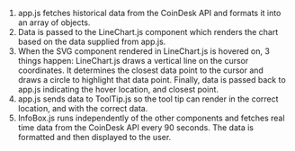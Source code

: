 1. app.js fetches historical data from the CoinDesk API and formats it into an array of objects.
2. Data is passed to the LineChart.js component which renders the chart based on the data supplied from app.js.
3. When the SVG component rendered in LineChart.js is hovered on, 3 things happen: LineChart.js draws a vertical line on the cursor coordinates. It determines the closest data point to the cursor and draws a circle to highlight that data point. Finally, data is passed back to app.js indicating the hover location, and closest point.
4. app.js sends data to ToolTip.js so the tool tip can render in the correct location, and with the correct data.
5. InfoBox.js runs independently of the other components and fetches real time data from the CoinDesk API every 90 seconds. The data is formatted and then displayed to the user.